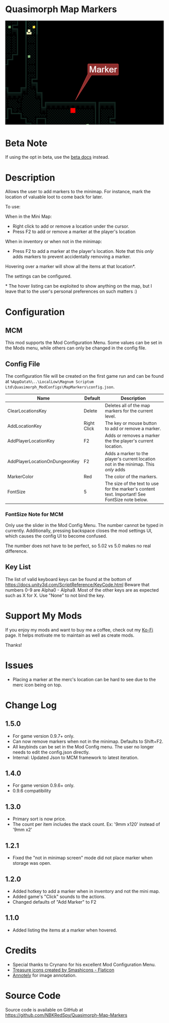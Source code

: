 # Quasimorph Map Markers
![marker example](media/Marker%20Example.png)


# Beta Note
If using the opt in beta, use the [beta docs](https://github.com/NBKRedSpy/Quasimorph-Map-Markers/blob/beta/README.md) instead.

# Description
Allows the user to add markers to the minimap.  For instance, mark the location of valuable loot to come back for later.

To use: 

When in the Mini Map:
* Right click to add or remove a location under the cursor.
* Press F2 to add or remove a marker at the player's location

When in inventory or when not in the minimap:
* Press F2 to add a marker at the player's location.  Note that this *only* adds markers to prevent accidentally removing a marker.

Hovering over a marker will show all the items at that location\*.

The settings can be configured.

\* The hover listing can be exploited to show anything on the map, but I leave that to the user's personal preferences on such matters :)

# Configuration

## MCM
This mod supports the Mod Configuration Menu. Some values can be set in the Mods menu, while others can only be changed in the config file.

## Config File
The configuration file will be created on the first game run and can be found at `%AppData%\..\LocalLow\Magnum Scriptum Ltd\Quasimorph_ModConfigs\MapMarkers\config.json`.

|Name|Default|Description|
|--|--|--|
|ClearLocationsKey|Delete|Deletes all of the map markers for the current level.|
|AddLocationKey|Right Click|The key or mouse button to add or remove a marker.|
|AddPlayerLocationKey|F2|Adds or removes a marker the the player's current location.|
|AddPlayerLocationOnDungeonKey|F2|Adds a marker to the player's current location not in the minimap.  This *only* adds|
|MarkerColor|Red|The color of the markers.|
|FontSize|5|The size of the text to use for the marker's content text.  Important!  See FontSize note below.|

### FontSize Note for MCM
Only use the slider in the Mod Config Menu.  The number cannot be typed in currently.  Additionally, pressing backspace closes the mod settings UI, which causes the config UI to become confused.

The number does not have to be perfect, so 5.02 vs 5.0 makes no real difference.

## Key List
The list of valid keyboard keys can be found  at the bottom of https://docs.unity3d.com/ScriptReference/KeyCode.html
Beware that numbers 0-9 are Alpha0 - Alpha9.  Most of the other keys are as expected such as X for X.
Use "None" to not bind the key.

# Support My Mods
If you enjoy my mods and want to buy me a coffee, check out my [Ko-Fi](https://ko-fi.com/nbkredspy71915) page.
It helps motivate me to maintain as well as create mods.

Thanks!  

# Issues
* Placing a marker at the merc's location can be hard to see due to the merc icon being on top.

# Change Log

## 1.5.0
* For game version 0.9.7+ only.
* Can now remove markers when not in the minimap.  Defaults to Shift+F2.
* All keybinds can be set in the Mod Config menu.  The user no longer needs to edit the config.json directly.
* Internal: Updated Json to MCM framework to latest iteration.

## 1.4.0
* For game version 0.9.6+ only.
* 0.9.6 compatibility

## 1.3.0
* Primary sort is now price.
* The count per item includes the stack count.  Ex: '9mm x120' instead of '9mm x2'

## 1.2.1
* Fixed the "not in minimap screen" mode did not place marker when storage was open.

## 1.2.0
* Added hotkey to add a marker when in inventory and not the mini map.
* Added game's "Click" sounds to the actions.
* Changed defaults of "Add Marker" to F2

## 1.1.0
* Added listing the items at a marker when hovered.

# Credits
* Special thanks to Crynano for his excellent Mod Configuration Menu. 
* [Treasure icons created by Smashicons - Flaticon](https://www.flaticon.com/free-icons/treasure)
* [Annotely](https://annotely.com/) for image annotation.

# Source Code
Source code is available on GitHub at https://github.com/NBKRedSpy/Quasimorph-Map-Markers
